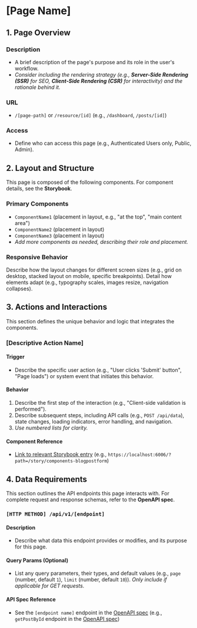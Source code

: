 # [Page Name]

## 1. Page Overview

### Description
- A brief description of the page's purpose and its role in the user's workflow.
- *Consider including the rendering strategy (e.g., **Server-Side Rendering (SSR)** for SEO, **Client-Side Rendering (CSR)** for interactivity) and the rationale behind it.*

### URL
- `/[page-path]` or `/resource/[id]` (e.g., `/dashboard`, `/posts/[id]`)

### Access
- Define who can access this page (e.g., Authenticated Users only, Public, Admin).


## 2. Layout and Structure

This page is composed of the following components. For component details, see the **Storybook**.

### Primary Components
- `ComponentName1` (placement in layout, e.g., "at the top", "main content area")
- `ComponentName2` (placement in layout)
- `ComponentName3` (placement in layout)
- *Add more components as needed, describing their role and placement.*

### Responsive Behavior

Describe how the layout changes for different screen sizes (e.g., grid on desktop, stacked layout on mobile, specific breakpoints). Detail how elements adapt (e.g., typography scales, images resize, navigation collapses).


## 3. Actions and Interactions

This section defines the unique behavior and logic that integrates the components.

### [Descriptive Action Name]

#### Trigger
- Describe the specific user action (e.g., "User clicks 'Submit' button", "Page loads") or system event that initiates this behavior.

#### Behavior
1. Describe the first step of the interaction (e.g., "Client-side validation is performed").
2. Describe subsequent steps, including API calls (e.g., `POST /api/data`), state changes, loading indicators, error handling, and navigation.
3. *Use numbered lists for clarity.*

#### Component Reference
- [Link to relevant Storybook entry](https://storybook-url.com/?path=/story/components-componentname) (e.g., `https://localhost:6006/?path=/story/components-blogpostform`)


## 4. Data Requirements

This section outlines the API endpoints this page interacts with. For complete request and response schemas, refer to the **OpenAPI spec**.

### `[HTTP METHOD] /api/v1/[endpoint]`

#### Description
- Describe what data this endpoint provides or modifies, and its purpose for this page.

#### Query Params (Optional)
- List any query parameters, their types, and default values (e.g., `page` (number, default `1`), `limit` (number, default `10`)). *Only include if applicable for GET requests.*

#### API Spec Reference
- See the `[endpoint name]` endpoint in the [OpenAPI spec](https://link-to-your-openapi-spec) (e.g., `getPostById` endpoint in the [OpenAPI spec](https://link-to-your-openapi-spec))